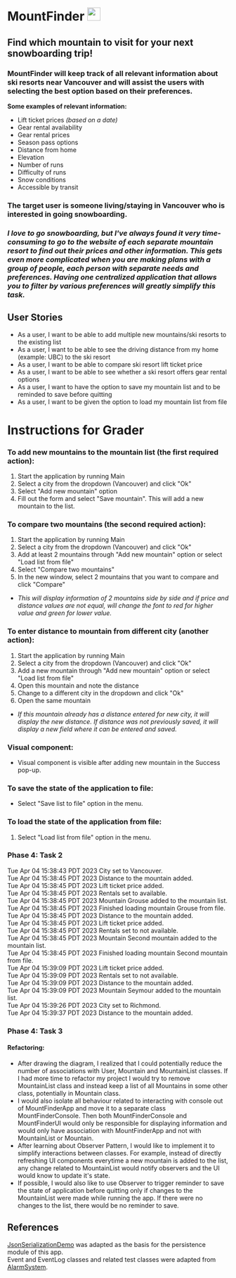 # MountFinder <img alt="" width="30px" src="https://emojipedia-us.s3.dualstack.us-west-1.amazonaws.com/thumbs/120/google/350/snow-capped-mountain_1f3d4-fe0f.png" />

## Find which mountain to visit for your next snowboarding trip!

### **MountFinder** will keep track of all relevant information about ski resorts near Vancouver and will assist the users with selecting the best option based on their preferences.

**Some examples of relevant information:**
- Lift ticket prices *(based on a date)*
- Gear rental availability
- Gear rental prices
- Season pass options
- Distance from home
- Elevation
- Number of runs
- Difficulty of runs
- Snow conditions
- Accessible by transit

### The target user is someone living/staying in Vancouver who is interested in going snowboarding.

### *I love to go snowboarding, but I've always found it very time-consuming to go to the website of each separate mountain resort to find out their prices and other information. This gets even more complicated when you are making plans with a group of people, each person with separate needs and preferences. Having one centralized application that allows you to filter by various preferences will greatly simplify this task.*

## User Stories
- As a user, I want to be able to add multiple new mountains/ski resorts to the existing list
- As a user, I want to be able to see the driving distance from my home (example: UBC) to the ski resort
- As a user, I want to be able to compare ski resort lift ticket price
- As a user, I want to be able to see whether a ski resort offers gear rental options
- As a user, I want to have the option to save my mountain list and to be reminded to save before quitting
- As a user, I want to be given the option to load my mountain list from file

# Instructions for Grader
### To add new mountains to the mountain list (the first required action):
1. Start the application by running Main
2. Select a city from the dropdown (Vancouver) and click "Ok"
3. Select "Add new mountain" option
4. Fill out the form and select "Save mountain". This will add a new mountain to the list.

### To compare two mountains (the second required action):
1. Start the application by running Main
2. Select a city from the dropdown (Vancouver) and click "Ok"
3. Add at least 2 mountains through "Add new mountain" option or select "Load list from file"
4. Select "Compare two mountains"
5. In the new window, select 2 mountains that you want to compare and click "Compare"
- *This will display information of 2 mountains side by side and if price and distance values are
not equal, will change the font to red for higher value and green for lower value.*

### To enter distance to mountain from different city (another action):
1. Start the application by running Main
2. Select a city from the dropdown (Vancouver) and click "Ok"
3. Add a new mountain through "Add new mountain" option or select "Load list from file"
4. Open this mountain and note the distance
5. Change to a different city in the dropdown and click "Ok"
6. Open the same mountain
- *If this mountain already has a distance entered for new city, it will display the new distance.
If distance was not previously saved, it will display a new field where it can be entered and saved.*

### Visual component:
- Visual component is visible after adding new mountain in the Success pop-up.

### To save the state of the application to file:
- Select "Save list to file" option in the menu.

### To load the state of the application from file:
1. Select "Load list from file" option in the menu.

### Phase 4: Task 2
Tue Apr 04 15:38:43 PDT 2023 City set to Vancouver.  
Tue Apr 04 15:38:45 PDT 2023 
Distance to the mountain added.  
Tue Apr 04 15:38:45 PDT 2023
Lift ticket price added.  
Tue Apr 04 15:38:45 PDT 2023
Rentals set to available.  
Tue Apr 04 15:38:45 PDT 2023
Mountain Grouse added to the mountain list.  
Tue Apr 04 15:38:45 PDT 2023
Finished loading mountain Grouse from file.  
Tue Apr 04 15:38:45 PDT 2023
Distance to the mountain added.  
Tue Apr 04 15:38:45 PDT 2023
Lift ticket price added.  
Tue Apr 04 15:38:45 PDT 2023
Rentals set to not available.  
Tue Apr 04 15:38:45 PDT 2023
Mountain Second mountain added to the mountain list.  
Tue Apr 04 15:38:45 PDT 2023
Finished loading mountain Second mountain from file.  
Tue Apr 04 15:39:09 PDT 2023
Lift ticket price added.  
Tue Apr 04 15:39:09 PDT 2023
Rentals set to not available.  
Tue Apr 04 15:39:09 PDT 2023
Distance to the mountain added.  
Tue Apr 04 15:39:09 PDT 2023
Mountain Seymour added to the mountain list.  
Tue Apr 04 15:39:26 PDT 2023
City set to Richmond.  
Tue Apr 04 15:39:37 PDT 2023
Distance to the mountain added.

### Phase 4: Task 3 
#### Refactoring:
- After drawing the diagram, I realized that I could potentially reduce the number of associations
with User, Mountain and MountainList classes. If I had more time to refactor my project I would
try to remove MountainList class and instead keep a list of all Mountains in some other class, 
potentially in Mountain class.
- I would also isolate all behaviour related to interacting with console out of MountFinderApp
and move it to a separate class MountFinderConsole. Then both MountFinderConsole and MountFinderUI
would only be responsible for displaying information and would only have association with MountFinderApp 
and not with MountainList or Mountain.
- After learning about Observer Pattern, I would like to implement it to simplify interactions between classes.
For example, instead of directly refreshing UI components everytime a new mountain is added to the list,
any change related to MountainList would notify observers and the UI would know to update it's state.
- If possible, I would also like to use Observer to trigger reminder to save the state of application
before quitting only if changes to the MountainList were made while running the app. If there were 
no changes to the list, there would be no reminder to save.

## References
[JsonSerializationDemo](https://github.students.cs.ubc.ca/CPSC210/JsonSerializationDemo) was adapted as the basis for 
the persistence module of this app.  
Event and EventLog classes and related test classes were adapted from
[AlarmSystem](https://github.students.cs.ubc.ca/CPSC210/AlarmSystem).
